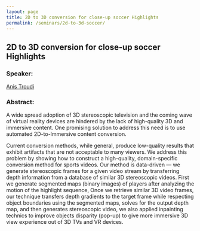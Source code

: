 ```yaml
---
layout: page
title: 2D to 3D conversion for close-up soccer Highlights
permalink: /seminars/2d-to-3d-soccer/
---
```


## 2D to 3D conversion for close-up soccer Highlights

### Speaker:

[Anis Troudi]()

### Abstract:

A wide spread adoption of 3D stereoscopic television and the coming wave of virtual reality devices are hindered by the lack of high-quality 3D and immersive content. One promising solution to address this need is to use automated 2D-to-Immersive content conversion.

Current conversion methods, while general, produce low-quality results that exhibit artifacts that are not acceptable to many viewers. We address this problem by showing how to construct a high-quality, domain-specific conversion method for sports videos. Our method is data-driven — we generate stereoscopic frames for a given video stream by transferring depth information from a database of similar 3D stereoscopic videos. First we generate segmented maps (binary images) of players after analyzing the motion of the highlight sequence, Once we retrieve similar 3D video frames, our technique transfers depth gradients to the target frame while respecting object boundaries using the segmented maps, solves for the output depth map, and then generates stereoscopic video, we also applied inpainting technics to improve objects disparity (pop-up) to give more immersive 3D view experience out of 3D TVs and VR devices.
